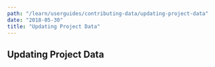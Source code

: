 ```yaml
---
path: "/learn/userguides/contributing-data/updating-project-data"
date: "2018-05-30"
title: "Updating Project Data"
---
```


## Updating Project Data

